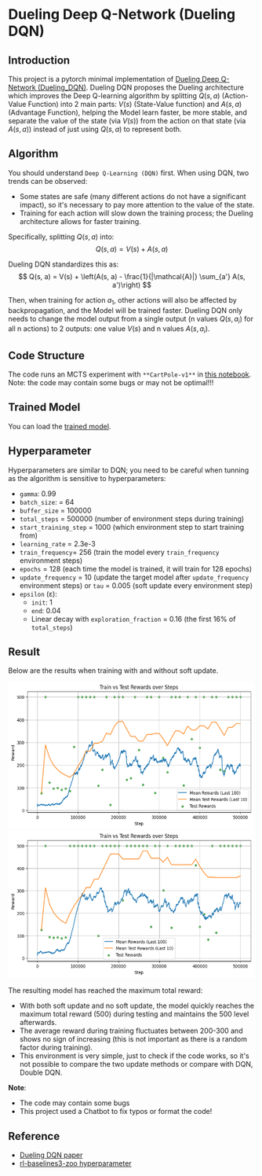 # Dueling Deep Q-Network (Dueling DQN)

## Introduction

This project is a pytorch minimal implementation of [Dueling Deep Q-Network (Dueling_DQN)](https://arxiv.org/pdf/1511.06581). Dueling DQN proposes the Dueling architecture which improves the Deep Q-learning algorithm by splitting $Q(s, a)$ (Action-Value Function) into 2 main parts: $V(s)$ (State-Value function) and $A(s, a)$ (Advantage Function), helping the Model learn faster, be more stable, and separate the value of the state (via $V(s)$) from the action on that state (via $A(s, a)$) instead of just using $Q(s, a)$ to represent both.

## Algorithm

You should understand `Deep Q-Learning (DQN)` first. When using DQN, two trends can be observed:
- Some states are safe (many different actions do not have a significant impact), so it's necessary to pay more attention to the value of the state.
- Training for each action will slow down the training process; the Dueling architecture allows for faster training.

Specifically, splitting $Q(s, a)$ into:
$$
Q(s,a)=V(s)+A(s,a)
$$ 

Dueling DQN standardizes this as:
$$
Q(s, a) = V(s) + \left(A(s, a) - \frac{1}{|\mathcal{A}|} \sum_{a'} A(s, a')\right)
$$

Then, when training for action $a_1$, other actions will also be affected by backpropagation, and the Model will be trained faster. Dueling DQN only needs to change the model output from a single output (n values $Q(s, a_i)$ for all n actions) to 2 outputs: one value $V(s)$ and n values $A(s, a_i)$.

## Code Structure

The code runs an MCTS experiment with `**CartPole-v1**` in [this notebook](Dueling_DQN.ipynb). Note: the code may contain some bugs or may not be optimal!!!

## Trained Model

You can load the [trained model](trained_model).

## Hyperparameter
Hyperparameters are similar to DQN; you need to be careful when tunning as the algorithm is sensitive to hyperparameters:
- `gamma`: 0.99
- `batch_size`: = 64
- `buffer_size` = 100000
- `total_steps` = 500000 (number of environment steps during training)
- `start_training_step` = 1000 (which environment step to start training from)
- `learning_rate` = 2.3e-3
- `train_frequency`= 256 (train the model every `train_frequency` environment steps)
- `epochs` = 128 (each time the model is trained, it will train for 128 epochs)
- `update_frequency` = 10 (update the target model after `update_frequency` environment steps) or `tau` = 0.005 (soft update every environment step)
- `epsilon` (ε):
    - `init`: 1
    - `end`: 0.04
    - Linear decay with `exploration_fraction` = 0.16 (the first 16% of `total_steps`)

## Result

Below are the results when training with and without soft update.

<p float="left">
  <img src="figure\soft_update.png" alt="soft update" width="500" height="300"/>
  <img src="figure\no_soft_update.png" alt="no soft update" width="500" height="300"/>
</p>

The resulting model has reached the maximum total reward:
- With both soft update and no soft update, the model quickly reaches the maximum total reward (500) during testing and maintains the 500 level afterwards.
- The average reward during training fluctuates between 200-300 and shows no sign of increasing (this is not important as there is a random factor during training).
- This environment is very simple, just to check if the code works, so it's not possible to compare the two update methods or compare with DQN, Double DQN.

**Note**:
- The code may contain some bugs
- This project used a Chatbot to fix typos or format the code!

## Reference
- [Dueling DQN paper](https://arxiv.org/pdf/1511.06581)
- [rl-baselines3-zoo hyperparameter](https://github.com/DLR-RM/rl-baselines3-zoo/blob/master/hyperparams/dqn.yml)